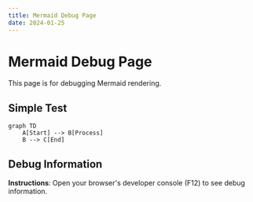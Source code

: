 ```yaml
---
title: Mermaid Debug Page
date: 2024-01-25
---
```


# Mermaid Debug Page

This page is for debugging Mermaid rendering. 

## Simple Test

```mermaid
graph TD
    A[Start] --> B[Process]
    B --> C[End]
```

## Debug Information

<script>
// Debug script that runs when page loads
if (typeof window !== 'undefined') {
  window.addEventListener('DOMContentLoaded', () => {
    setTimeout(() => {
      console.log('=== Mermaid Debug Info ===');
      
      // Log all relevant elements
      const codeBlocks = document.querySelectorAll('div.language-mermaid pre code');
      const mermaidTags = document.querySelectorAll('mermaid');
      const containers = document.querySelectorAll('.mermaid-container');
      const svgs = document.querySelectorAll('.mermaid-container svg');
      
      console.log('Code blocks:', codeBlocks.length);
      console.log('Mermaid tags:', mermaidTags.length);  
      console.log('Containers:', containers.length);
      console.log('SVGs:', svgs.length);
      
      // Log content of first code block if any
      if (codeBlocks.length > 0) {
        console.log('First code block content:', codeBlocks[0].textContent);
      }
      
      // Try manual mermaid import
      import('mermaid').then(m => {
        console.log('Mermaid loaded successfully:', typeof m.default);
      }).catch(e => {
        console.error('Failed to load mermaid:', e);
      });
      
    }, 2000);
  });
}
</script>

**Instructions**: Open your browser's developer console (F12) to see debug information.